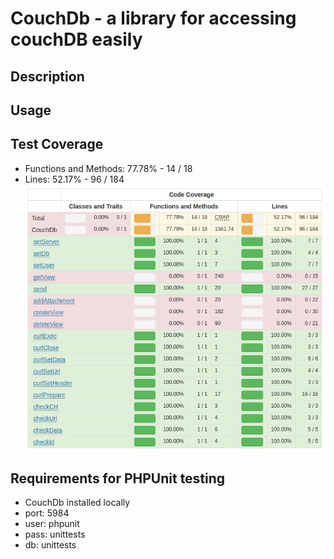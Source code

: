 # CouchDb - a library for accessing couchDB easily

## Description

## Usage

## Test Coverage
- Functions and Methods: 77.78% - 14 / 18
- Lines: 52.17% - 96 / 184
<br>![test-coverage](testcoverage.png)

## Requirements for PHPUnit testing
- CouchDb installed locally
- port: 5984
- user: phpunit
- pass: unittests
- db: unittests